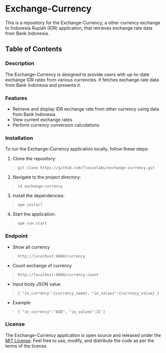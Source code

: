 # Exchange-Currency
This is a repository for the Exchange-Currency, a other currency exchange to Indonesia Rupiah (IDR) application, that retrieves exchange rate data from Bank Indonesia.

## Table of Contents

###  Description
The Exchange-Currency is designed to provide users with up-to-date exchange IDR rates from various currencies. It fetches exchange rate data from Bank Indonesia and presents it.

### Features
* Retrieve and display IDR exchange rate from other currency using data from Bank Indonesia
* View current exchange rates
* Perform currency conversion calculations

### Installation
To run the Exchange-Currency application locally, follow these steps:
1. Clone the repository:
> `git clone https://github.com/floviolabs/exchange-currency.git`
2. Navigate to the project directory:
> `cd exchange-currency`
3. Install the dependencies:
> `npm install`
4. Start the application:
> `npm run start`

### Endpoint
* Show all currency
> `http://localhost:6000/currency`
* Count exchange of currency
> `http://localhost:6000/currency-count`
* Input body JSON value
> `{ "in_currency":{currency_name}, "in_values":{currency_value} }`
* Example
> `{ "in_currency":"AUD", "in_values":32 }`

### License
The Exchange-Currency application is open source and released under the [MIT License](https://opensource.org/licenses/MIT). Feel free to use, modify, and distribute the code as per the terms of the license.

